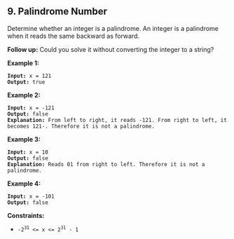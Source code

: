 ## 9. Palindrome Number
Determine whether an integer is a palindrome. An integer is a palindrome when it reads the same backward as forward.

**Follow up:** Could you solve it without converting the integer to a string?

**Example 1:**
<pre><code><b>Input:</b> x = 121
<b>Output:</b> true
</code></pre>

**Example 2:**
<pre><code><b>Input:</b> x = -121
<b>Output:</b> false
<b>Explanation:</b> From left to right, it reads -121. From right to left, it becomes 121-. Therefore it is not a palindrome.
</code></pre>

**Example 3:**
<pre><code><b>Input:</b> x = 10
<b>Output:</b> false
<b>Explanation:</b> Reads 01 from right to left. Therefore it is not a palindrome.
</code></pre>

**Example 4:**
<pre><code><b>Input:</b> x = -101
<b>Output:</b> false
</code></pre>

**Constraints:**
* <code>-2<sup>31</sup> <= x <= 2<sup>31</sup> - 1</code>